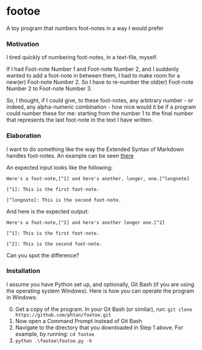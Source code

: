 # footoe

A toy program that numbers foot-notes in 
a way I would prefer

### Motivation

I tired quickly of numbering foot-notes, in a text-file, myself.

If I had Foot-note Number 1 and Foot-note Number 2, and I suddenly
wanted to add a foot-note in between them, I had to make room for a new(er)
Foot-note Number 2. So I have to re-number the old(er) Foot-note
Number 2 to Foot-note Number 3. 

So, I thought, if I could give, to these foot-notes, any arbitrary 
number - or indeed, any alpha-numeric combination - how nice would it be if a program could
number these for me: starting from the number 1 to the final number that
represents the last foot-note in the text I have written.

### Elaboration

I want to do something like the way the Extended Syntax of Markdown 
handles foot-notes. An example can be seen 
[there](https://www.markdownguide.org/extended-syntax/#footnotes)

An expected input looks like the following:

```
Here's a foot-note,[^1] and here's another, longer, one.[^longnote]

[^1]: This is the first foot-note.

[^longnote]: This is the second foot-note.
```

And here is the expected output:

```
Here's a foot-note,[^1] and here's another longer one.[^2]

[^1]: This is the first foot-note.

[^2]: This is the second foot-note. 
```

Can you spot the difference?

### Installation

I assume you have Python set up, and optionally, Git Bash (if you are using the operating system Windows). 
Here is how you can operate the program in Windows:

0. Get a copy of the program. In your Git Bash (or similar), run: `git clone https://github.com/phtan/footoe.git`
0. Now open a Command Prompt instead of Git Bash
0. Navigate to the directory that you downloaded in Step 1 above. 
For example, by running: `cd footoe`
0. `python .\footoe\footoe.py -h`
